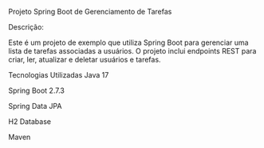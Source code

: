 Projeto Spring Boot de Gerenciamento de Tarefas

Descrição:

Este é um projeto de exemplo que utiliza Spring Boot para gerenciar uma lista de tarefas associadas a usuários. O projeto inclui endpoints REST para criar, ler, atualizar e deletar usuários e tarefas.

Tecnologias Utilizadas Java 17

Spring Boot 2.7.3

Spring Data JPA

H2 Database

Maven